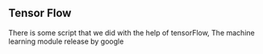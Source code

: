 ## Tensor Flow
There is some script that we did with the help of tensorFlow, The machine learning module release by google
